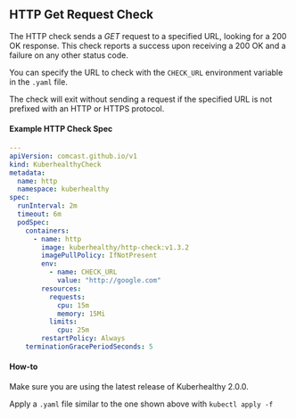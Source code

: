 ## HTTP Get Request Check

The HTTP check sends a _GET_ request to a specified URL, looking for a 200 OK response. This check reports a success upon receiving a 200 OK and a failure on any other status code.

You can specify the URL to check with the `CHECK_URL` environment variable in the `.yaml` file.

The check will exit without sending a request if the specified URL is not prefixed with an HTTP or HTTPS protocol.

#### Example HTTP Check Spec

```yaml
---
apiVersion: comcast.github.io/v1
kind: KuberhealthyCheck
metadata:
  name: http
  namespace: kuberhealthy
spec:
  runInterval: 2m
  timeout: 6m
  podSpec:
    containers:
      - name: http
        image: kuberhealthy/http-check:v1.3.2
        imagePullPolicy: IfNotPresent
        env:
          - name: CHECK_URL
            value: "http://google.com"
        resources:
          requests:
            cpu: 15m
            memory: 15Mi
          limits:
            cpu: 25m
        restartPolicy: Always
    terminationGracePeriodSeconds: 5
```

#### How-to

Make sure you are using the latest release of Kuberhealthy 2.0.0.

Apply a `.yaml` file similar to the one shown above with `kubectl apply -f`
